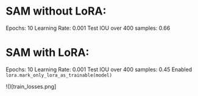 # SAM without LoRA:
Epochs: 10
Learning Rate: 0.001
Test IOU over 400 samples: 0.66

# SAM with LoRA:
Epochs: 10
Learning Rate: 0.001
Test IOU over 400 samples: 0.45
Enabled `lora.mark_only_lora_as_trainable(model)`

!()[train_losses.png]
